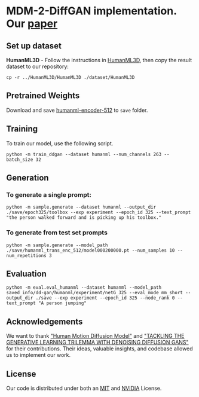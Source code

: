# MDM-2-DiffGAN implementation. Our [paper](https://github.com/CAP6412-Group-4/denoising-diffusion-gan/blob/main/report/MDM_DDGAN.pdf) #


## Set up dataset ##
**HumanML3D** - Follow the instructions in [HumanML3D](https://github.com/EricGuo5513/HumanML3D.git),
then copy the result dataset to our repository:

```shell
cp -r ../HumanML3D/HumanML3D ./dataset/HumanML3D
```

## Pretrained Weights ##
Download and save [humanml-encoder-512](https://drive.google.com/file/d/1PE0PK8e5a5j-7-Xhs5YET5U5pGh0c821/view?usp=sharing) to
```save``` folder.

## Training ##
To train our model, use the following script.

```shell
python -m train_ddgan --dataset humanml --num_channels 263 --batch_size 32
```

## Generation ##

### To generate a single prompt:
```shell
python -m sample.generate --dataset humanml --output_dir ./save/epoch325/toolbox --exp experiment --epoch_id 325 --text_prompt "the person walked forward and is picking up his toolbox."
```

### To generate from test set prompts

```shell
python -m sample.generate --model_path ./save/humanml_trans_enc_512/model000200000.pt --num_samples 10 --num_repetitions 3
```
## Evaluation ##

```shell
python -m eval.eval_humanml --dataset humanml --model_path saved_info/dd-gan/humanml/experiment/netG_325 --eval_mode mm_short --output_dir ./save --exp experiment --epoch_id 325 --node_rank 0 --text_prompt "A person jumping"
```

## Acknowledgements ##

We want to thank ["Human Motion Diffusion Model"](https://arxiv.org/pdf/2209.14916.pdf) and 
["TACKLING THE GENERATIVE LEARNING TRILEMMA WITH DENOISING DIFFUSION GANS"](https://arxiv.org/pdf/2112.07804.pdf) for their contributions. Their ideas,
valuable insights, and codebase allowed us to implement our work.

## License ##

Our code is distributed under both an [MIT](https://github.com/CAP6412-Group-4/denoising-diffusion-gan/blob/main/LICENSE) and [NVIDIA](https://github.com/CAP6412-Group-4/denoising-diffusion-gan/blob/main/LICENSE) License.
